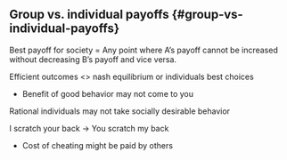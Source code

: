 ## Group vs. individual payoffs {#group-vs-individual-payoffs}

Best payoff for society = Any point where A’s payoff cannot be increased without decreasing B’s payoff and vice versa.

Efficient outcomes &lt;&gt; nash equilibrium or individuals best choices

*   Benefit of good behavior may not come to you

Rational individuals may not take socially desirable behavior

I scratch your back -&gt; You scratch my back

*   Cost of cheating might be paid by others